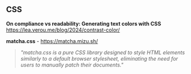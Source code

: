 ## CSS

**On compliance vs readability: Generating text colors with CSS**  
https://lea.verou.me/blog/2024/contrast-color/

**matcha.css** - https://matcha.mizu.sh/

> _"matcha.css is a pure CSS library designed to style HTML elements similarly
> to a default browser stylesheet, eliminating the need for users to manually
> patch their documents."_
